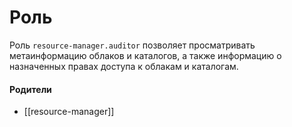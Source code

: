 # Роль

Роль `resource-manager.auditor` позволяет просматривать метаинформацию облаков и каталогов, а также информацию о назначенных правах доступа к облакам и каталогам.


#### Родители

- [[resource-manager]]
